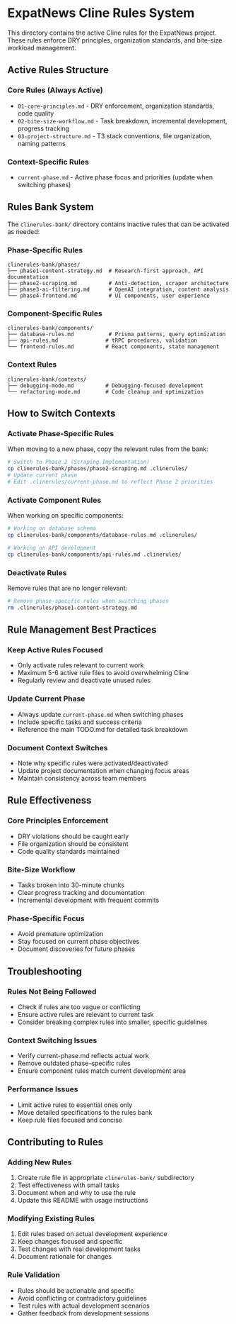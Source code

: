 # ExpatNews Cline Rules System

This directory contains the active Cline rules for the ExpatNews project. These rules enforce DRY principles, organization standards, and bite-size workload management.

## Active Rules Structure

### Core Rules (Always Active)

- `01-core-principles.md` - DRY enforcement, organization standards, code quality
- `02-bite-size-workflow.md` - Task breakdown, incremental development, progress tracking
- `03-project-structure.md` - T3 stack conventions, file organization, naming patterns

### Context-Specific Rules

- `current-phase.md` - Active phase focus and priorities (update when switching phases)

## Rules Bank System

The `clinerules-bank/` directory contains inactive rules that can be activated as needed:

### Phase-Specific Rules

```
clinerules-bank/phases/
├── phase1-content-strategy.md  # Research-first approach, API documentation
├── phase2-scraping.md          # Anti-detection, scraper architecture
├── phase3-ai-filtering.md      # OpenAI integration, content analysis
└── phase4-frontend.md          # UI components, user experience
```

### Component-Specific Rules

```
clinerules-bank/components/
├── database-rules.md           # Prisma patterns, query optimization
├── api-rules.md               # tRPC procedures, validation
└── frontend-rules.md          # React components, state management
```

### Context Rules

```
clinerules-bank/contexts/
├── debugging-mode.md          # Debugging-focused development
└── refactoring-mode.md        # Code cleanup and optimization
```

## How to Switch Contexts

### Activate Phase-Specific Rules

When moving to a new phase, copy the relevant rules from the bank:

```bash
# Switch to Phase 2 (Scraping Implementation)
cp clinerules-bank/phases/phase2-scraping.md .clinerules/
# Update current phase
# Edit .clinerules/current-phase.md to reflect Phase 2 priorities
```

### Activate Component Rules

When working on specific components:

```bash
# Working on database schema
cp clinerules-bank/components/database-rules.md .clinerules/

# Working on API development
cp clinerules-bank/components/api-rules.md .clinerules/
```

### Deactivate Rules

Remove rules that are no longer relevant:

```bash
# Remove phase-specific rules when switching phases
rm .clinerules/phase1-content-strategy.md
```

## Rule Management Best Practices

### Keep Active Rules Focused

- Only activate rules relevant to current work
- Maximum 5-6 active rule files to avoid overwhelming Cline
- Regularly review and deactivate unused rules

### Update Current Phase

- Always update `current-phase.md` when switching phases
- Include specific tasks and success criteria
- Reference the main TODO.md for detailed task breakdown

### Document Context Switches

- Note why specific rules were activated/deactivated
- Update project documentation when changing focus areas
- Maintain consistency across team members

## Rule Effectiveness

### Core Principles Enforcement

- DRY violations should be caught early
- File organization should be consistent
- Code quality standards maintained

### Bite-Size Workflow

- Tasks broken into 30-minute chunks
- Clear progress tracking and documentation
- Incremental development with frequent commits

### Phase-Specific Focus

- Avoid premature optimization
- Stay focused on current phase objectives
- Document discoveries for future phases

## Troubleshooting

### Rules Not Being Followed

- Check if rules are too vague or conflicting
- Ensure active rules are relevant to current task
- Consider breaking complex rules into smaller, specific guidelines

### Context Switching Issues

- Verify current-phase.md reflects actual work
- Remove outdated phase-specific rules
- Ensure component rules match current development area

### Performance Issues

- Limit active rules to essential ones only
- Move detailed specifications to the rules bank
- Keep rule files focused and concise

## Contributing to Rules

### Adding New Rules

1. Create rule file in appropriate `clinerules-bank/` subdirectory
2. Test effectiveness with small tasks
3. Document when and why to use the rule
4. Update this README with usage instructions

### Modifying Existing Rules

1. Edit rules based on actual development experience
2. Keep changes focused and specific
3. Test changes with real development tasks
4. Document rationale for changes

### Rule Validation

- Rules should be actionable and specific
- Avoid conflicting or contradictory guidelines
- Test rules with actual development scenarios
- Gather feedback from development sessions
